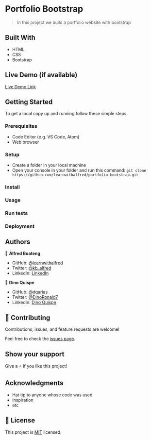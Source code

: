 
# Portfolio Bootstrap

> In this project we build a portfolio website with bootstrap


## Built With

- HTML
- CSS
- Bootstrap

## Live Demo (if available)

[Live Demo Link](https://livedemo.com)


## Getting Started

To get a local copy up and running follow these simple steps.


### Prerequisites

- Code Editor (e.g. VS Code, Atom)
- Web browser 

### Setup

- Create a folder in your local machine
- Open your console in your folder and run this command: `git clone https://github.com/learnwithalfred/portfolio-bootstrap.git`

### Install

### Usage

### Run tests

### Deployment



## Authors

👤 **Alfred Boateng**

- GitHub: [@learnwithalfred](https://github.com/learnwithalfred)
- Twitter: [@kb_alfred](https://twitter.com/kb_alfred)
- LinkedIn: [LinkedIn](https://linkedin.com/in/linkedinhandle)


👤 **Dino Quispe**

- GitHub: [@dqarias](https://github.com/dqarias)
- Twitter: [@DinoRonald7](https://twitter.com/DinoRonald7?t=Zanx9DXMEG9C_PNF3woZFg&s=08)
- LinkedIn: [Dino Quispe](https://www.linkedin.com/in/dino-ronald-quispe-arias-8ba72174/)

## 🤝 Contributing

Contributions, issues, and feature requests are welcome!

Feel free to check the [issues page](../../issues/).

## Show your support

Give a ⭐️ if you like this project!

## Acknowledgments

- Hat tip to anyone whose code was used
- Inspiration
- etc

## 📝 License

This project is [MIT](./MIT.md) licensed.
